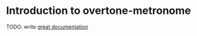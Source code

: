 # Introduction to overtone-metronome

TODO: write [great documentation](http://jacobian.org/writing/great-documentation/what-to-write/)
